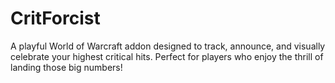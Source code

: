 # CritForcist
 A playful World of Warcraft addon designed to track, announce, and visually celebrate your highest critical hits. Perfect for players who enjoy the thrill of landing those big numbers!
